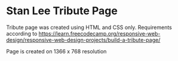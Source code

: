 # Stan Lee Tribute Page

Tribute page was created using HTML and CSS only. 
Requirements according to https://learn.freecodecamp.org/responsive-web-design/responsive-web-design-projects/build-a-tribute-page/

Page is created on 1366 x 768 resolution